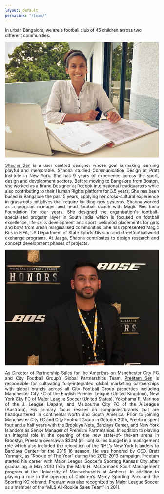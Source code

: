 ```yaml
---
layout: default
permalink: "/team/"
---
```


<div class="inner">
    <div class="about-headline">
        <p>In urban Bangalore, we are a football club of 45 children across two different communities.</p>
    </div>
    <div class="row">
        <div class="6u 12u$(small) bio">
            <span class="image fit"><img src="/assets/images/shaona.jpg" alt=""></span>
            <p align="justify"><a href="https://www.linkedin.com/in/shaonasen/" target="_blank">Shaona Sen</a> is a user centred designer whose goal is making learning playful and memorable. Shaona studied Communication Design at Pratt Institute in New York. She has 9 years of experience across the sport, design and development sectors. Before moving to Bangalore from Boston, she worked as a Brand Designer at Reebok International headquarters while also contributing to their Human Rights platform for 3.5 years. She has been based in Bangalore the past 5 years, applying her cross-cultural experience in grassroots initiatives that require building new systems. Shaona worked as a program manager and head football coach with Magic Bus India Foundation for four years. She designed the organisation's football-specialised program layer in South India which is focused on football excellence, life skills development and sport livelihood placements for girls and boys from urban marginalised communities. She has represented Magic Bus in FIFA, US Department of State Sports Division and streetfootballworld exchange programs. At Jaaga, Shaona contributes to design research and concept development phases of projects.</p>
        </div>
        <div class="6u 12u$(small) bio">
            <span class="image fit"><img src="/assets/images/preetam.jpg" alt=""></span>
            <p align="justify">As Director of Partnership Sales for the Americas on Manchester City FC and City Football Group’s Global Partnerships Team, <a href="https://www.linkedin.com/in/preetamsen/" target="_blank">Preetam Sen</a> is responsible for cultivating fully-integrated global
                marketing partnerships with global brands across all City Football Group properties including
                Manchester City FC of the English Premier League (United Kingdom), New York City FC of Major League  Soccer (United States), Yokohama F. Marinos of the J. League (Japan), and Melbourne City FC of the A-League (Australia). His primary focus resides on companies/brands that are headquartered in continental North and South America. Prior to joining Manchester City FC and City Football Group in October 2015, Preetam spent four and a half years with the Brooklyn Nets, Barclays Center, and New York Islanders as Senior Manager of Premium Partnerships. In addition to playing an integral role in the opening of the new state-of- the-art arena in Brooklyn, Preetam oversaw a $30M (million) suites budget in a management role which also included the relocation of the NHL’s New York Islanders to Barclays Center for the 2015-16 season. He was honored by CEO, Brett Yormark, as “Rookie of The Year” during the 2012-2013 campaign. Preetam started his career with Major League Soccer’s Sporting Kansas City after graduating in May 2010 from the Mark H. McCormack Sport Management program at the University of Massachusetts at Amherst. In addition to playing a role in the opening of Children’s Mercy Sporting Park and the Sporting KC rebrand, Preetam was also recognized by Major League Soccer as a member of the “MLS All-Rookie Sales Team” in 2011.</p>
        </div>
    </div>
</div>